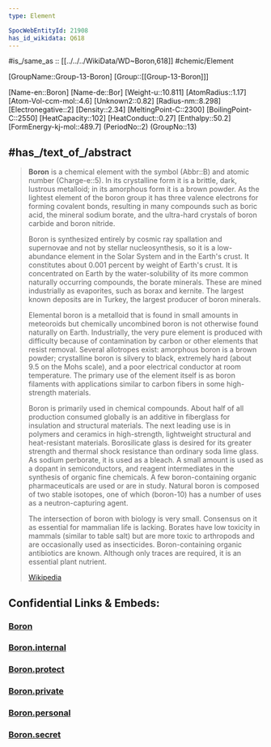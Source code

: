 ```yaml
---
type: Element

SpocWebEntityId: 21908 
has_id_wikidata: Q618 
---
```


#is_/same_as :: [[../../../WikiData/WD~Boron,618]] 
#chemic/Element 

[GroupName::Group-13-Boron]
[Group::[[Group-13-Boron]]]


[Name-en::Boron]
[Name-de::Bor]
[Weight-u::10.811]
[AtomRadius::1.17]
[Atom-Vol-ccm-mol::4.6]
[Unknown2::0.82]
[Radius-nm::8.298]
[Electronegative::2]
[Density::2.34]
[MeltingPoint-C::2300]
[BoilingPoint-C::2550]
[HeatCapacity::102]
[HeatConduct::0.27]
[Enthalpy::50.2]
[FormEnergy-kj-mol::489.7]
(PeriodNo::2)
(GroupNo::13)


## #has_/text_of_/abstract 


> **Boron** is a chemical element with the symbol (Abbr::B) and atomic number (Charge-e::5). In its crystalline form it is a brittle, dark, lustrous metalloid; in its amorphous form it is a brown powder. As the lightest element of the boron group it has three valence electrons for forming covalent bonds, resulting in many compounds such as boric acid, the mineral sodium borate, and the ultra-hard crystals of boron carbide and boron nitride.
>
> Boron is synthesized entirely by cosmic ray spallation and supernovae and not by stellar nucleosynthesis, so it is a low-abundance element in the Solar System and in the Earth's crust. It constitutes about 0.001 percent by weight of Earth's crust. It is concentrated on Earth by the water-solubility of its more common naturally occurring compounds, the borate minerals. These are mined industrially as evaporites, such as borax and kernite. The largest known deposits are in Turkey, the largest producer of boron minerals.
>
> Elemental boron is a metalloid that is found in small amounts in meteoroids but chemically uncombined boron is not otherwise found naturally on Earth. Industrially, the very pure element is produced with difficulty because of contamination by carbon or other elements that resist removal. Several allotropes exist: amorphous boron is a brown powder; crystalline boron is silvery to black, extremely hard (about 9.5 on the Mohs scale), and a poor electrical conductor at room temperature. The primary use of the element itself is as boron filaments with applications similar to carbon fibers in some high-strength materials.
>
> Boron is primarily used in chemical compounds. About half of all production consumed globally is an additive in fiberglass for insulation and structural materials. The next leading use is in polymers and ceramics in high-strength, lightweight structural and heat-resistant materials. Borosilicate glass is desired for its greater strength and thermal shock resistance than ordinary soda lime glass. As sodium perborate, it is used as a bleach. A small amount is used as a dopant in semiconductors, and reagent intermediates in the synthesis of organic fine chemicals. A few boron-containing organic pharmaceuticals are used or are in study. Natural boron is composed of two stable isotopes, one of which (boron-10) has a number of uses as a neutron-capturing agent.
>
> The intersection of boron with biology is very small.  Consensus on it as essential for mammalian life is lacking. Borates have low toxicity in mammals (similar to table salt) but are more toxic to arthropods and are occasionally used as insecticides. Boron-containing organic antibiotics are known. Although only traces are required, it is an essential plant nutrient.
>
> [Wikipedia](https://en.wikipedia.org/wiki/Boron)




## Confidential Links & Embeds: 

### [Boron](/_public/chemic/chemic~Elements/Group-13-Boron/Boron.md) 

### [Boron.internal](/_internal/chemic/chemic~Elements/Group-13-Boron/Boron.internal.md) 

### [Boron.protect](/_protect/chemic/chemic~Elements/Group-13-Boron/Boron.protect.md) 

### [Boron.private](/_private/chemic/chemic~Elements/Group-13-Boron/Boron.private.md) 

### [Boron.personal](/_personal/chemic/chemic~Elements/Group-13-Boron/Boron.personal.md) 

### [Boron.secret](/_secret/chemic/chemic~Elements/Group-13-Boron/Boron.secret.md) 
